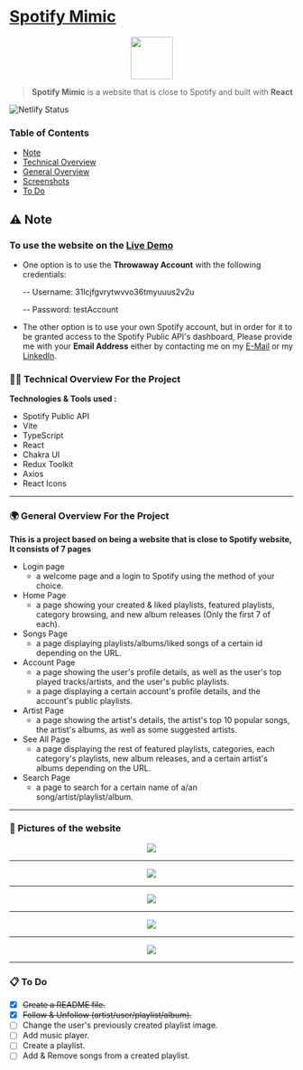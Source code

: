 # [Spotify Mimic](https://mimic-spotify.netlify.app/)

<p  align="center">
<img  height="75px"  src="https://firebasestorage.googleapis.com/v0/b/portfolio-ee47d.appspot.com/o/spotifymimicProject%2FSpotifyLogo.png?alt=media">
</p>

> **Spotify Mimic** is a website that is close to Spotify and built with **React**

![Netlify Status](https://api.netlify.com/api/v1/badges/e1c17daf-f62a-4895-99d8-1e15e4bab330/deploy-status)

### Table of Contents

- [Note](#%EF%B8%8F-note)
- [Technical Overview](#-technical-overview-for-the-project)
- [General Overview](#-general-overview-for-the-project)
- [Screenshots](#-pictures-of-the-website)
- [To Do](#-to-do)

## ⚠️ Note

### To use the website on the [Live Demo](https://mimic-spotify.netlify.app/)

- One option is to use the **Throwaway Account** with the following credentials:

  -- Username: 31lcjfgvrytwvvo36tmyuuus2v2u

  -- Password: testAccount

- The other option is to use your own Spotify account, but in order for it to be granted access to the Spotify Public API's dashboard, Please provide me with your **Email Address** either by contacting me on my [E-Mail](mailto:mohamed.hassan2498@gmail.com) or my [LinkedIn](https://www.linkedin.com/in/mohamed-hassan98/).

### 👨‍💻 Technical Overview For the Project

**Technologies & Tools used :**

- Spotify Public API
- Vite
- TypeScript
- React
- Chakra UI
- Redux Toolkit
- Axios
- React Icons

<hr>

### 🌍 General Overview For the Project

**This is a project based on being a website that is close to Spotify website, It consists of 7 pages**

- Login page
  - a welcome page and a login to Spotify using the method of your choice.
- Home Page
  - a page showing your created & liked playlists, featured playlists, category browsing, and new album releases (Only the first 7 of each).
- Songs Page
  - a page displaying playlists/albums/liked songs of a certain id depending on the URL.
- Account Page
  - a page showing the user's profile details, as well as the user's top played tracks/artists, and the user's public playlists.
  - a page displaying a certain account's profile details, and the account's public playlists.
- Artist Page
  - a page showing the artist's details, the artist's top 10 popular songs, the artist's albums, as well as some suggested artists.
- See All Page
  - a page displaying the rest of featured playlists, categories, each category's playlists, new album releases, and a certain artist's albums depending on the URL.
- Search Page
  - a page to search for a certain name of a/an song/artist/playlist/album.

<hr>

### 📄 Pictures of the website

<p  align="center">
<img  src="https://firebasestorage.googleapis.com/v0/b/portfolio-ee47d.appspot.com/o/spotifymimicProject%2FFirstpage.png?alt=media">
</p>

<hr>

<p  align="center">
<img  src="https://firebasestorage.googleapis.com/v0/b/portfolio-ee47d.appspot.com/o/spotifymimicProject%2FAlbumpage.png?alt=media">
</p>

<hr>

<p  align="center">
<img  src="https://firebasestorage.googleapis.com/v0/b/portfolio-ee47d.appspot.com/o/spotifymimicProject%2FProfilepage.png?alt=media">
</p>

<hr>

<p  align="center">
<img  src="https://firebasestorage.googleapis.com/v0/b/portfolio-ee47d.appspot.com/o/spotifymimicProject%2FArtistpage.png?alt=media">
</p>

<hr>

<p  align="center">
<img  src="https://firebasestorage.googleapis.com/v0/b/portfolio-ee47d.appspot.com/o/spotifymimicProject%2FSearchpage.png?alt=media">
</p>

<hr>

### 📋 To Do

- [x] ~~Create a README file.~~
- [x] ~~Follow & Unfollow (artist/user/playlist/album).~~
- [ ] Change the user's previously created playlist image.
- [ ] Add music player.
- [ ] Create a playlist.
- [ ] Add & Remove songs from a created playlist.
